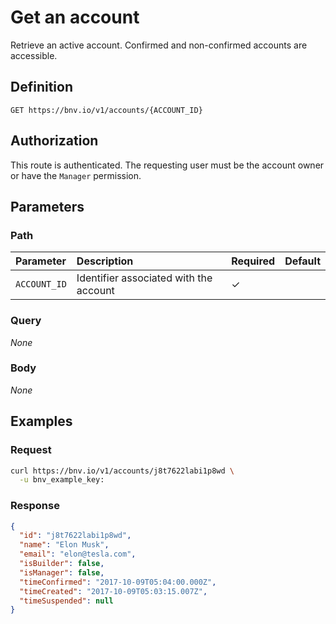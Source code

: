 # Get an account

Retrieve an active account. Confirmed and non-confirmed accounts are accessible.


## Definition

```
GET https://bnv.io/v1/accounts/{ACCOUNT_ID}
```


## Authorization

This route is authenticated. The requesting user must be the account owner or have the `Manager` permission.


## Parameters

### Path

| Parameter      | Description | Required | Default |
| :------------- | :---------- | :------- | :------ |
| `ACCOUNT_ID`   | Identifier associated with the account | ✓ | |

### Query

*None*

### Body

*None*


## Examples

### Request

```sh
curl https://bnv.io/v1/accounts/j8t7622labi1p8wd \
  -u bnv_example_key:
```

### Response

```json
{
  "id": "j8t7622labi1p8wd",
  "name": "Elon Musk",
  "email": "elon@tesla.com",
  "isBuilder": false,
  "isManager": false,
  "timeConfirmed": "2017-10-09T05:04:00.000Z",
  "timeCreated": "2017-10-09T05:03:15.007Z",
  "timeSuspended": null
}
```
